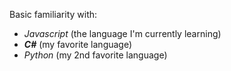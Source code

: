 Basic familiarity with:
-  *Javascript* (the language I'm currently learning)
-  _**C#**_ (my favorite language)
-  *Python* (my 2nd favorite language)

